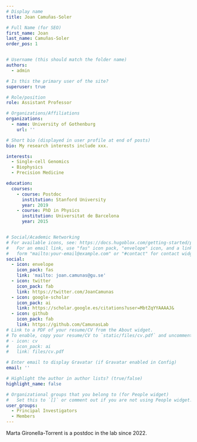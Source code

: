 ```yaml
---
# Display name
title: Joan Camuñas-Soler

# Full Name (for SEO)
first_name: Joan
last_name: Camuñas-Soler
order_pos: 1


# Username (this should match the folder name)
authors:
  - admin

# Is this the primary user of the site?
superuser: true

# Role/position
role: Assistant Professor

# Organizations/Affiliations
organizations:
  - name: University of Gothenburg
    url: ''

# Short bio (displayed in user profile at end of posts)
bio: My research interests include xxx.

interests:
  - Single-cell Genomics
  - Biophysics
  - Precision Medicine

education:
  courses:
    - course: Postdoc
      institution: Stanford University
      year: 2019
    - course: PhD in Physics
      institution: Universitat de Barcelona
      year: 2015


# Social/Academic Networking
# For available icons, see: https://docs.hugoblox.com/getting-started/page-builder/#icons
#   For an email link, use "fas" icon pack, "envelope" icon, and a link in the
#   form "mailto:your-email@example.com" or "#contact" for contact widget.
social:
  - icon: envelope
    icon_pack: fas
    link: 'mailto: joan.camunas@gu.se'
  - icon: twitter
    icon_pack: fab
    link: https://twitter.com/JoanCamunas
  - icon: google-scholar
    icon_pack: ai
    link: https://scholar.google.es/citations?user=MbtZqYYAAAAJ&
  - icon: github
    icon_pack: fab
    link: https://github.com/CamunasLab
# Link to a PDF of your resume/CV from the About widget.
# To enable, copy your resume/CV to `static/files/cv.pdf` and uncomment the lines below.
# - icon: cv
#   icon_pack: ai
#   link: files/cv.pdf

# Enter email to display Gravatar (if Gravatar enabled in Config)
email: ''

# Highlight the author in author lists? (true/false)
highlight_name: false

# Organizational groups that you belong to (for People widget)
#   Set this to `[]` or comment out if you are not using People widget.
user_groups:
  - Principal Investigators
  - Members
---
```


Marta Gironella-Torrent is a postdoc in the lab since 2022.
